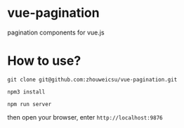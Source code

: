 # vue-pagination
pagination components for vue.js

# How to use?
```
git clone git@github.com:zhouweicsu/vue-pagination.git

npm3 install

npm run server
```

then open your browser, enter `http://localhost:9876`
